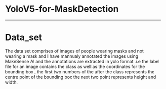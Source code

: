 # YoloV5-for-MaskDetection
---
# Data_set
The data set comprises of images of people wearing masks and not wearing a mask
and I have mannualy annotated the images using MakeSense AI and the annotations are
extracted in yolo format .i.e the label file for an image contains the class as well as
the coordinates for the bounding box , the first two numbers of the after the class represents
the centre point of the bounding box the next two point represents height and width.
